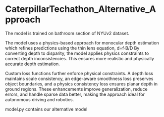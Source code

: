 # CaterpillarTechathon_Alternative_Approach

The model is trained on bathroom section of NYUv2 dataset.

The model uses a physics-based approach for monocular depth estimation which refines predictions using the thin lens equation, d=f⋅B/D  By converting depth to disparity, the model applies physics constraints to correct depth inconsistencies. This ensures more realistic and physically accurate depth estimation.

Custom loss functions further enforce physical constraints. A depth loss maintains scale consistency, an edge-aware smoothness loss preserves object boundaries, and a physics consistency loss ensures planar depth in ground regions. These enhancements improve generalization, reduce errors, and handle sparse data better, making the approach ideal for autonomous driving and robotics.

model.py contains our alternative model
